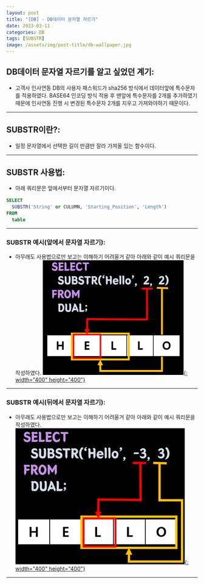 ```yaml
---
layout: post
title: "[DB] - DB데이터 문자열 자르기"
date: 2023-03-11
categories: DB
tags: [SUBSTR]
image: /assets/img/post-title/db-wallpaper.jpg
---
```


## DB데이터 문자열 자르기를 알고 싶었던 계기:
- 고객사 인사연동 DB의 사용자 패스워드가 sha256 방식에서 데이터앞에 특수문자를 적용하였다. BASE64 인코딩 방식 적용 후 맨앞에 특수문자를 2개를 추가하였기 때문에 인사연동 진행 시 변경된 특수문자 2개를 지우고 가져와야하기 때문이다.

* * *

## SUBSTR이란?:
- 일정 문자열에서 선택한 길이 만큼만 잘라 가져올 있는 함수이다.

* * *

## SUBSTR 사용법:
- 아래 쿼리문은 앞에서부터 문자열 자르기이다.

```sql
SELECT
  SUBSTR('String' or CULUMN, 'Starting_Position', 'Length')
FROM
  table
```

* * *

### SUBSTR 예시(앞에서 문자열 자르기):
- 아무래도 사용법으로만 보고는 이해하기 어려울거 같아 아래와 같이 예시 쿼리문을 작성하였다.
[![텍스트](/assets/img/post/DB/SUBSTR%20%EC%98%88%EC%8B%9C%20%EC%BF%BC%EB%A6%AC.PNG){: width="400" height="400"}](/assets/img/post/DB/SUBSTR%20%EC%98%88%EC%8B%9C%20%EC%BF%BC%EB%A6%AC.PNG)

* * *

### SUBSTR 예시(뒤에서 문자열 자르기):
- 아무래도 사용법으로만 보고는 이해하기 어려울거 같아 아래와 같이 예시 쿼리문을 작성하였다.
[![텍스트](/assets/img/post/DB/SUBSTR%20%EC%98%88%EC%8B%9C%20%EC%BF%BC%EB%A6%AC(%EB%92%A4%EC%97%90%EC%84%9C%EB%B6%80%ED%84%B0).PNG){: width="400" height="400"}](/assets/img/post/DB/SUBSTR%20%EC%98%88%EC%8B%9C%20%EC%BF%BC%EB%A6%AC(%EB%92%A4%EC%97%90%EC%84%9C%EB%B6%80%ED%84%B0).PNG)

* * *